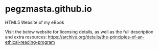 # pegzmasta.github.io
HTML5 Website of my eBook

Visit the below website for licensing details, as well as the full description and extra resources:
<https://archive.org/details/the-principles-of-an-ethical-reading-program>
